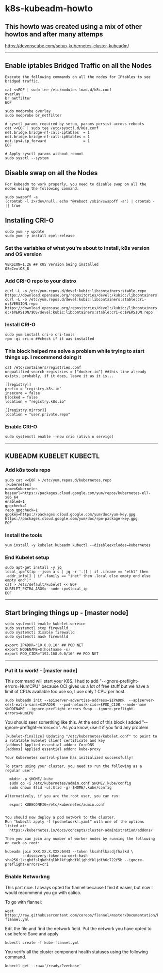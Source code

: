 # k8s-kubeadm-howto

## This howto was created using a mix of other howtos and after many attemps

https://devopscube.com/setup-kubernetes-cluster-kubeadm/

* * *

## Enable iptables Bridged Traffic on all the Nodes

```
Execute the following commands on all the nodes for IPtables to see bridged traffic.

cat <<EOF | sudo tee /etc/modules-load.d/k8s.conf
overlay
br_netfilter
EOF

sudo modprobe overlay
sudo modprobe br_netfilter

# sysctl params required by setup, params persist across reboots
cat <<EOF | sudo tee /etc/sysctl.d/k8s.conf
net.bridge.bridge-nf-call-iptables  = 1
net.bridge.bridge-nf-call-ip6tables = 1
net.ipv4.ip_forward                 = 1
EOF

# Apply sysctl params without reboot
sudo sysctl --system
```

## Disable swap on all the Nodes

```
For kubeadm to work properly, you need to disable swap on all the nodes using the following command.

sudo swapoff -a
(crontab -l 2>/dev/null; echo "@reboot /sbin/swapoff -a") | crontab - || true
```

## Installing CRI-O

```
sudo yum -y update
sudo yum -y install epel-release
```

### Set the variables of what you're about to install, k8s version and OS version

```
VERSION=1.26 ## K8S Version being installed
OS=CentOS_8
```

### Add CRI-O repo to your distro

```
curl -L -o /etc/yum.repos.d/devel:kubic:libcontainers:stable.repo https://download.opensuse.org/repositories/devel:/kubic:/libcontainers:/stable/$OS/devel:/kubic:/libcontainers:/stable.repo
curl -L -o /etc/yum.repos.d/devel:kubic:libcontainers:stable:cri-o:$VERSION.repo https://download.opensuse.org/repositories/devel:/kubic:/libcontainers:/stable:/cri-o:/$VERSION/$OS/devel:kubic:libcontainers:stable:cri-o:$VERSION.repo
```

### Install CRI-O

```
sudo yum install cri-o cri-tools
rpm -qi cri-o ##check if it was installed
```

### This block helped me solve a problem while trying to start things up. I recommend doing it

```
cat /etc/containers/registries.conf
unqualified-search-registries = ["docker.io"] ##this line already exists, probably, if it does, leave it as it is...

[[registry]]
prefix = "registry.k8s.io"
insecure = false
blocked = false
location = "registry.k8s.io"

[[registry.mirror]]
location = "user.private.repo"
```

### Enable CRI-O

```
sudo systemctl enable --now crio (ativa o serviço)
```

* * *

## KUBEADM KUBELET KUBECTL

### Add k8s tools repo

```
sudo cat <<EOF > /etc/yum.repos.d/kubernetes.repo
[kubernetes]
name=Kubernetes
baseurl=https://packages.cloud.google.com/yum/repos/kubernetes-el7-x86_64
enabled=1
gpgcheck=1
repo_gpgcheck=1
gpgkey=https://packages.cloud.google.com/yum/doc/yum-key.gpg https://packages.cloud.google.com/yum/doc/rpm-package-key.gpg
EOF
```

### Install the tools

```
yum install -y kubelet kubeadm kubectl --disableexcludes=kubernetes
```

### End Kubelet setup

```
sudo apt-get install -y jq
local_ip="$(ip --json a s | jq -r '.[] | if .ifname == "eth1" then .addr_info[] | if .family == "inet" then .local else empty end else empty end')"
cat > /etc/default/kubelet << EOF
KUBELET_EXTRA_ARGS=--node-ip=$local_ip
EOF
```

* * *

## Start bringing things up - \[master node\]

```
sudo systemctl enable kubelet.service
sudo systemctl stop firewalld
sudo systemctl disable firewalld
sudo systemctl mask firewalld

export IPADDR="10.0.0.10" ## POD NET
export NODENAME=$(hostname -s)
export POD_CIDR="192.168.0.0/16" ## POD NET
```

* * *

### Put it to work! - \[master node\]

This command will start your K8S. I had to add "--ignore-preflight-errors=NumCPU" because OCI gives us a lot of free stuff but we have a limit of CPUs available too use so, I use only 1 CPU per host.

```
sudo kubeadm init --apiserver-advertise-address=$IPADDR  --apiserver-cert-extra-sans=$IPADDR  --pod-network-cidr=$POD_CIDR --node-name $NODENAME --ignore-preflight-errors Swap --ignore-preflight-errors=NumCPU
```

You should seer something like this. At the end of this block I added "--ignore-preflight-errors=cri". As you know, use it if you find any problem

```
[kubelet-finalize] Updating "/etc/kubernetes/kubelet.conf" to point to a rotatable kubelet client certificate and key
[addons] Applied essential addon: CoreDNS
[addons] Applied essential addon: kube-proxy

Your Kubernetes control-plane has initialized successfully!

To start using your cluster, you need to run the following as a regular user:

  mkdir -p $HOME/.kube
  sudo cp -i /etc/kubernetes/admin.conf $HOME/.kube/config
  sudo chown $(id -u):$(id -g) $HOME/.kube/config

Alternatively, if you are the root user, you can run:

  export KUBECONFIG=/etc/kubernetes/admin.conf


You should now deploy a pod network to the cluster.
Run "kubectl apply -f [podnetwork].yaml" with one of the options listed at:
  https://kubernetes.io/docs/concepts/cluster-administration/addons/

Then you can join any number of worker nodes by running the following on each as root:

kubeadm join XXX.XX.X.XXX:6443 --token lksahflkasdjfhalkd \
        --discovery-token-ca-cert-hash sha256:lkjghdfslgkdhfglkhlkfjghdfkljghdfkljdfh6c722f5b --ignore-preflight-errors=cri
```

### Enable Networkng

This part nice. I always opted for flannel because I find it easier, but now I would recommend you go with calico.

To go with flannel:

```
wget https://raw.githubusercontent.com/coreos/flannel/master/Documentation/kube-flannel.yml
```

Edit the file and find the network field. Put the network you have opted to use before
Save and apply

```
kubectl create -f kube-flannel.yml
```

You verify all the cluster component health statuses using the following command.

```
kubectl get --raw='/readyz?verbose'
```
